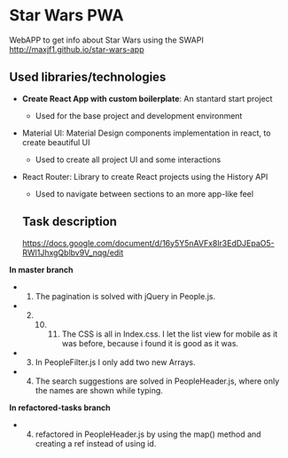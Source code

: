# Star Wars PWA

WebAPP to get info about Star Wars using the SWAPI http://maxjf1.github.io/star-wars-app

## Used libraries/technologies

- **Create React App with custom boilerplate**: An stantard start project
  - Used for the base project and development environment
- Material UI: Material Design components implementation in react, to create beautiful UI
  - Used to create all project UI and some interactions
- React Router: Library to create React projects using the History API
  - Used to navigate between sections to an more app-like feel
  
  
  ## Task description
 
  https://docs.google.com/document/d/16y5Y5nAVFx8lr3EdDJEpaO5-RWl1JhxgQblbv9V_nqg/edit
 
 **In master branch**
 
- 1) The pagination is solved with jQuery in People.js.
- 2) 10) 11) The CSS is all in Index.css. I let the list view for mobile as it was before, because i found it is good as it was.
- 3) In PeopleFilter.js I only add two new Arrays.
- 4) The search suggestions are solved in PeopleHeader.js, where only the names are shown while typing.
 
 
 **In refactored-tasks branch**
 
 - 4) refactored in PeopleHeader.js by using the map() method and creating a ref instead of using id.

